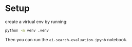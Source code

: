 # Setup

create a virtual env by running:

```bash
python -m venv .venv
```

Then you can run the `ai-search-evaluation.ipynb` notebook. 